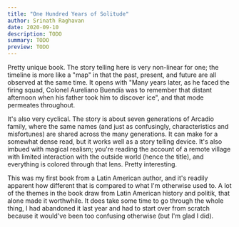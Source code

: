 ```yaml
---
title: "One Hundred Years of Solitude"
author: Srinath Raghavan
date: 2020-09-10
description: TODO
summary: TODO
preview: TODO
---
```


Pretty unique book. The story telling here is very non-linear for one; the
timeline is more like a "map" in that the past, present, and future are all
observed at the same time. It opens with "Many years later, as he faced the
firing squad, Colonel Aureliano Buendía was to remember that distant afternoon
when his father took him to discover ice", and that mode permeates throughout.

It's also very cyclical. The story is about seven generations of Arcadio
family, where the same names (and just as confusingly, characteristics and
misfortunes) are shared across the many generations. It can make for a somewhat
dense read, but it works well as a story telling device. It's also imbued with
magical realism; you're reading the account of a remote village with limited
interaction with the outside world (hence the title), and everything is colored
through that lens. Pretty interesting.

This was my first book from a Latin American author, and it's readily apparent
how different that is compared to what I'm otherwise used to. A lot of the
themes in the book draw from Latin American history and politik, that alone
made it worthwhile. It does take some time to go through the whole thing, I had
abandoned it last year and had to start over from scratch because it would've
been too confusing otherwise (but I'm glad I did).
